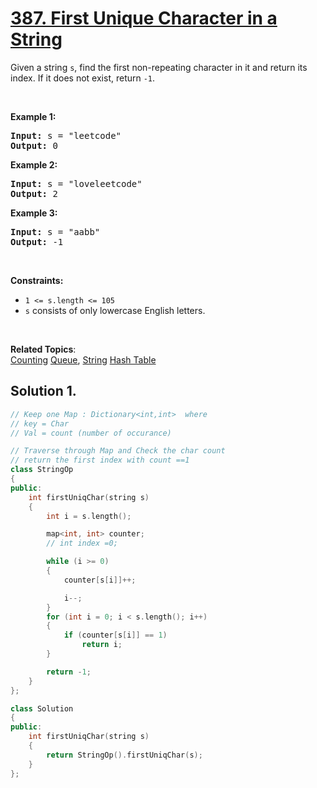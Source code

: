 
# [387. First Unique Character in a String](https://leetcode.com/problems/first-unique-character-in-a-string/)

<p>
Given a string <code>s</code>, find the first non-repeating character in it and return its index. If it does not exist, return <code>-1</code>.
</p>

<p>&nbsp;</p>
<p><strong>Example 1:</strong></p>

<pre><strong>Input:</strong> s = "leetcode"
<strong>Output:</strong> 0
</pre>

<p><strong>Example 2:</strong></p>

<pre><strong>Input:</strong> s = "loveleetcode"
<strong>Output:</strong> 2
</pre>

</pre>

<p><strong>Example 3:</strong></p>

<pre><strong>Input:</strong> s = "aabb"
<strong>Output:</strong> -1
</pre>

<p>&nbsp;</p>
<p><strong>Constraints:</strong></p>

<ul>
    <li><code>1 <= s.length <= 105</code></li>
    <li><code>s</code> consists of only lowercase English letters.</li>
</ul>

<p>&nbsp;</p>

**Related Topics**:  
[Counting](https://leetcode.com/tag/counting/)
[Queue](https://leetcode.com/tag/queue/),
[String](https://leetcode.com/tag/string/)
[Hash Table](https://leetcode.com/tag/hash-table/)

## Solution 1.

```cpp
// Keep one Map : Dictionary<int,int>  where
// key = Char
// Val = count (number of occurance)

// Traverse through Map and Check the char count
// return the first index with count ==1
class StringOp
{
public:
    int firstUniqChar(string s)
    {
        int i = s.length();

        map<int, int> counter;
        // int index =0;

        while (i >= 0)
        {
            counter[s[i]]++;

            i--;
        }
        for (int i = 0; i < s.length(); i++)
        {
            if (counter[s[i]] == 1)
                return i;
        }

        return -1;
    }
};

class Solution
{
public:
    int firstUniqChar(string s)
    {
        return StringOp().firstUniqChar(s);
    }
};
```